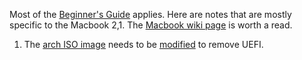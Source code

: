 Most of the [Beginner's Guide](https://wiki.archlinux.org/index.php/Beginners'_Guide) applies. Here are notes that are mostly specific to the Macbook 2,1. The [Macbook wiki page](https://wiki.archlinux.org/index.php/MacBook) is worth a read.

1) The [arch ISO image](https://www.archlinux.org/download/) needs to be [modified](https://wiki.archlinux.org/index.php/Unified_Extensible_Firmware_Interface#Remove_UEFI_boot_support_from_ISO) to remove UEFI.


